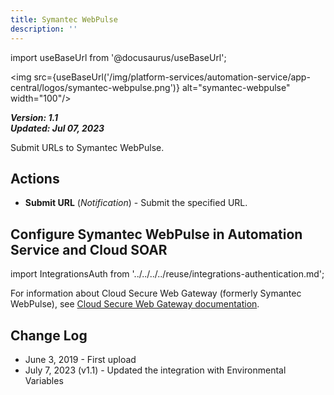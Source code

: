 ```yaml
---
title: Symantec WebPulse
description: ''
---
```

import useBaseUrl from '@docusaurus/useBaseUrl';

<img src={useBaseUrl('/img/platform-services/automation-service/app-central/logos/symantec-webpulse.png')} alt="symantec-webpulse" width="100"/>

***Version: 1.1  
Updated: Jul 07, 2023***

Submit URLs to Symantec WebPulse.

## Actions

* **Submit URL** (*Notification*) - Submit the specified URL.

## Configure Symantec WebPulse in Automation Service and Cloud SOAR

import IntegrationsAuth from '../../../../reuse/integrations-authentication.md';

<IntegrationsAuth/>

For information about Cloud Secure Web Gateway (formerly Symantec WebPulse), see [Cloud Secure Web Gateway documentation](https://techdocs.broadcom.com/us/en/symantec-security-software/web-and-network-security/cloud-swg/help.html).

## Change Log

* June 3, 2019 - First upload
* July 7, 2023 (v1.1) - Updated the integration with Environmental Variables
